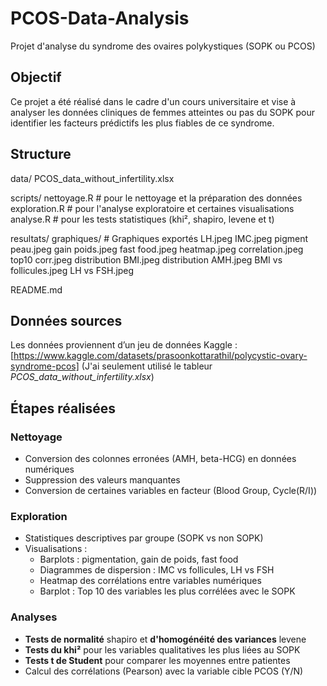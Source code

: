# PCOS-Data-Analysis
Projet d'analyse du syndrome des ovaires polykystiques (SOPK ou PCOS)

## Objectif
Ce projet a été réalisé dans le cadre d'un cours universitaire et vise à analyser les données cliniques de femmes atteintes ou pas du SOPK pour identifier les facteurs prédictifs les plus fiables de ce syndrome.

## Structure
data/
PCOS_data_without_infertility.xlsx

scripts/
nettoyage.R # pour le nettoyage et la préparation des données
exploration.R # pour l'analyse exploratoire et certaines visualisations
analyse.R # pour les tests statistiques (khi², shapiro, levene et t)

resultats/
graphiques/ # Graphiques exportés
LH.jpeg
IMC.jpeg
pigment peau.jpeg
gain poids.jpeg
fast food.jpeg
heatmap.jpeg
correlation.jpeg
top10 corr.jpeg
distribution BMI.jpeg
distribution AMH.jpeg
BMI vs follicules.jpeg
LH vs FSH.jpeg

README.md

## Données sources
Les données proviennent d’un jeu de données Kaggle : [https://www.kaggle.com/datasets/prasoonkottarathil/polycystic-ovary-syndrome-pcos]
(J'ai seulement utilisé le tableur *PCOS_data_without_infertility.xlsx*)

## Étapes réalisées 
### Nettoyage
- Conversion des colonnes erronées (AMH, beta-HCG) en données numériques
- Suppression des valeurs manquantes
- Conversion de certaines variables en facteur (Blood Group, Cycle(R/I))

### Exploration
- Statistiques descriptives par groupe (SOPK vs non SOPK)
- Visualisations :
  - Barplots : pigmentation, gain de poids, fast food
  - Diagrammes de dispersion : IMC vs follicules, LH vs FSH
  - Heatmap des corrélations entre variables numériques
  - Barplot : Top 10 des variables les plus corrélées avec le SOPK
 
### Analyses
- **Tests de normalité** shapiro et **d'homogénéité des variances** levene
- **Tests du khi²** pour les variables qualitatives les plus liées au SOPK
- **Tests t de Student** pour comparer les moyennes entre patientes
- Calcul des corrélations (Pearson) avec la variable cible PCOS (Y/N)
